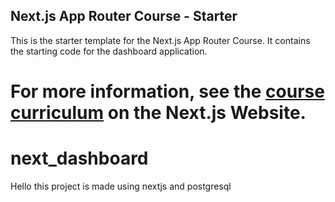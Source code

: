 ## Next.js App Router Course - Starter

This is the starter template for the Next.js App Router Course. It contains the starting code for the dashboard application.

# For more information, see the [course curriculum](https://nextjs.org/learn) on the Next.js Website.

# next_dashboard

Hello this project is made using nextjs and postgresql
